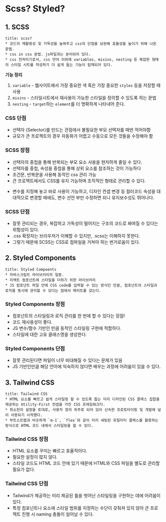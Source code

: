 # Scss? Styled?

## 1. SCSS

```ad-note
title: scss?
* 코드의 재활용성 및 가독성을 높여주고 css의 단점을 보완해 효율성을 높이기 위해 나온 문법.
* css in css 문법. js파일과는 분리되어 있다.
* css 전처리기로서, css 언어 이외에 variables, mixins, nesting 등 복잡한 형태의 스타일 시트를 작성하기 더 쉽게 돕는 기능이 탑재되어 있다.
```

**기능 정리**
1. `variable` - 웹사이트에서 가장 중요한 색 혹은 가장 중요한 `styles` 등을 저장할 때 사용
2. `mixins` - 스타일시트에서 재사용이 가능한 스타일을 정의할 수 있도록 하는 문법
3. `nesting` - `target`하는 `element`를 더 명확하게 나타내어 준다.

### CSS 단점
* 선택자 (Selector)를 만드는 관점에서 불필요한 부모 선택자를 매번 적어야함
* 규모가 큰 프로젝트의 경우 자동화가 어렵고 수동으로 모든 것들을 수정해야 함

### SCSS 장점
* 선택자의 중첩을 통해 반복되는 부모 요소 사용을 현저하게 줄일 수 있다.
* 선택자를 중첩, 속성을 중첩을 통해 상위 요소를 참조하는 것이 가능하다
* 조건문, 반복문을 사용해 동적인 css 관리 가능
* 큰 프로젝트에서도 CSS를 유지 가능하며 조직적인 형태로 관리할 수 있다.
-  변수를 지정해 놓고 바로 사용이 가능하고, 디자인 컨셉 변경 등 컬러코드 속성을 대대적으로 변경할 때에도, 변수 선언 부만 수정하면 되니 유지보수성도 뛰어나다.

### SCSS 단점
* 잘못 관리되는 경우, 복잡하고 가독성이 떨어지는 구조의 코드로 짜여질 수 있다는 위험성이 있다.
* .css 확장자는 브라우저가 이해할 수 있지만, .scss는 이해하지 못한다.
* 그렇기 때문에 SCSS는 CSS로 컴파일을 거쳐야 하는 번거로움이 있다.

## 2. Styled Components

```ad-note
title: Styled Compoents
* 자바스크립트 라이브러리의 일종.
* 리액트 컴포넌트에 스타일을 더하기 위한 라이브러리
* JS 컴포넌트 파일 안에 CSS code를 입력할 수 있는 방식인 만큼, 컴포넌트의 스타일과 로직을 동시에 관리할 수 있다는 점에서 메리트를 갖는다.
```

### Styled Components 장점
* 컴포넌트의 스타일링과 로직 관리를 한 번에 할 수 있다는 장점!
* 코드 재사용성이 좋다.
* JS 변수/함수 기반인 만큼 동적인 스타일링 구현에 적합하다.
* 스타일에 대한 고유 클래스명을 생성한다.

### Styled Components 단점
-   잘못 관리된다면 파일이 너무 비대해질 수 있다는 문제가 있음
-   JS 기반인만큼 해당 언어에 익숙하지 않다면 배우는 과정에 어려움이 있을 수 있다.

## 3. Tailwind CSS
```ad-note
title: Tailwind CSS
* HTML 요소를 빠르고 쉽게 스타일링 할 수 있도록 돕는 미리 디자인된 CSS 클래스 집합을 제공하는 Utility-First 컨셉을 가진 CSS 프레임워크다. 
* 최소한의 설정을 토대로, 사용자 정의 위주로 되어 있어 신속한 프로토타이핑 및 개발에 널리 사용되기 시작했다.
* 부트스트랩과 비슷하게 `m-1`, `flex`와 같이 미리 세팅된 유틸리티 클래스를 활용하는 방식으로 HTML 코드 내에서 스타일링을 할 수 있다.
```

### Tailwind CSS 장점
-   HTML 요소를 꾸미는 빠르고 효율적이다.
-   필요한 설정이 많지 않다.
-   스타일 코드도 HTML 코드 안에 있기 때문에 HTML와 CSS 파일을 별도로 관리할 필요가 없다.

### Tailwind CSS 단점
-   Tailwind가 제공하는 미리 제공된 틀을 벗어난 스타일링을 구현하는 데에 어려움이 있다.
-   특정 컴포넌트나 요소에 스타일 범위를 지정하는 수단이 갖춰져 있지 않아 큰 프로젝트 진행 시 naming 충돌이 일어날 수 있다.